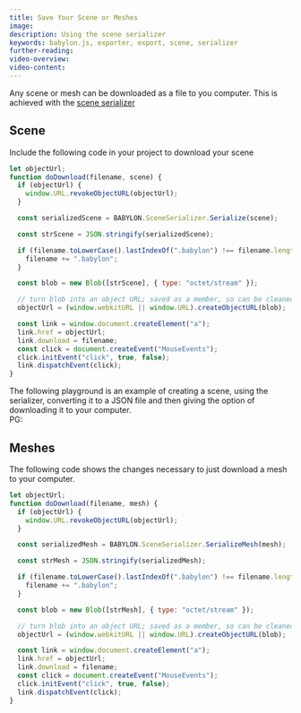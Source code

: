 ```yaml
---
title: Save Your Scene or Meshes
image:
description: Using the scene serializer
keywords: babylon.js, exporter, export, scene, serializer
further-reading:
video-overview:
video-content:
---
```


Any scene or mesh can be downloaded as a file to you computer. This is achieved with the [scene serializer](/typedoc/classes/babylon.sceneserializer)

## Scene

Include the following code in your project to download your scene

```javascript
let objectUrl;
function doDownload(filename, scene) {
  if (objectUrl) {
    window.URL.revokeObjectURL(objectUrl);
  }

  const serializedScene = BABYLON.SceneSerializer.Serialize(scene);

  const strScene = JSON.stringify(serializedScene);

  if (filename.toLowerCase().lastIndexOf(".babylon") !== filename.length - 8 || filename.length < 9) {
    filename += ".babylon";
  }

  const blob = new Blob([strScene], { type: "octet/stream" });

  // turn blob into an object URL; saved as a member, so can be cleaned out later
  objectUrl = (window.webkitURL || window.URL).createObjectURL(blob);

  const link = window.document.createElement("a");
  link.href = objectUrl;
  link.download = filename;
  const click = document.createEvent("MouseEvents");
  click.initEvent("click", true, false);
  link.dispatchEvent(click);
}
```

The following playground is an example of creating a scene, using the serializer, converting it to a JSON file and then giving the option of downloading it to your computer.  
PG: <Playground id="#1AGCWP#1" title="Save Scene" description="Example of saving a scene." image="/img/playgroundsAndNMEs/pg-1AGCWP-1.png"/>

## Meshes

The following code shows the changes necessary to just download a mesh to your computer.

```javascript
let objectUrl;
function doDownload(filename, mesh) {
  if (objectUrl) {
    window.URL.revokeObjectURL(objectUrl);
  }

  const serializedMesh = BABYLON.SceneSerializer.SerializeMesh(mesh);

  const strMesh = JSON.stringify(serializedMesh);

  if (filename.toLowerCase().lastIndexOf(".babylon") !== filename.length - 8 || filename.length < 9) {
    filename += ".babylon";
  }

  const blob = new Blob([strMesh], { type: "octet/stream" });

  // turn blob into an object URL; saved as a member, so can be cleaned out later
  objectUrl = (window.webkitURL || window.URL).createObjectURL(blob);

  const link = window.document.createElement("a");
  link.href = objectUrl;
  link.download = filename;
  const click = document.createEvent("MouseEvents");
  click.initEvent("click", true, false);
  link.dispatchEvent(click);
}
```
